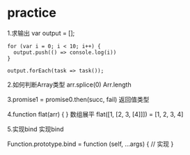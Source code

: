 # practice
1.求输出
var output = [];
    
    for (var i = 0; i < 10; i++) {
      output.push(() => console.log(i))
    }
    
    output.forEach(task => task());

2.如何判断Array类型
arr.splice(0)
Arr.length

3.promise1 = promise0.then(succ, fail)
返回值类型

4.function flat(arr) {
}
数组展平
flat([1, [2, 3, [4]]]) = [1, 2, 3, 4]

5.实现bind
实现bind

Function.prototype.bind = function (self, ...args) {
// 实现
}
